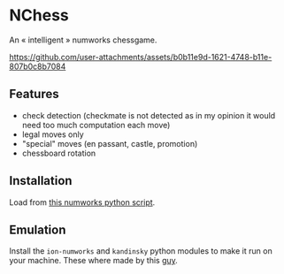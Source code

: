 # NChess
An « intelligent » numworks chessgame.

https://github.com/user-attachments/assets/b0b11e9d-1621-4748-b11e-807b0c8b7084

## Features
- check detection (checkmate is not detected as in my opinion it would need too much computation each move)
- legal moves only
- "special" moves (en passant, castle, promotion)
- chessboard rotation

## Installation
Load from [this numworks python script](https://my.numworks.com/python/iskandar/chess).

## Emulation
Install the `ion-numworks` and `kandinsky` python modules to make it run on your machine. These where made by this [guy](https://github.com/ZetaMap).
